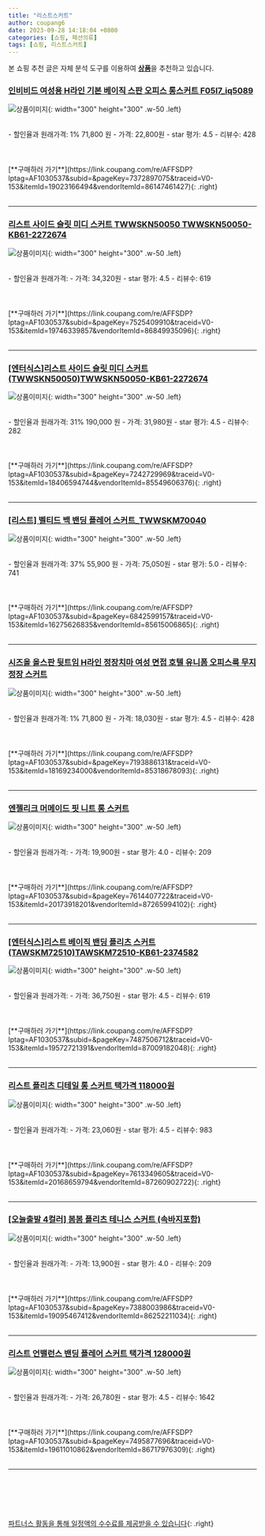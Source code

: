 ```yaml
---
title: "리스트스커트"
author: coupang6
date: 2023-09-28 14:18:04 +0800
categories: [쇼핑, 패션의류]
tags: [쇼핑, 리스트스커트]
---
```


본 쇼핑 추천 글은 자체 분석 도구를 이용하여 [**상품**](https://link.coupang.com/a/bao1ui)을 추천하고 있습니다.

### [인비비드 여성용 H라인 기본 베이직 스판 오피스 롱스커트 F05I7_iq5089](https://link.coupang.com/re/AFFSDP?lptag=AF1030537&subid=&pageKey=7372897075&traceid=V0-153&itemId=19023166494&vendorItemId=86147461427)

![상품이미지](https://thumbnail10.coupangcdn.com/thumbnails/remote/230x230ex/image/rs_quotation_api/effyqpd5/2f4aac4de911427593e21da70d56accb.jpg){: width="300" height="300" .w-50 .left}


<br>
- 할인율과 원래가격: 1%  71,800   원
- 가격: 22,800원
- star 평가: 4.5
- 리뷰수: 428
<br>
<br>
<br>
<br>
[**구매하러 가기**](https://link.coupang.com/re/AFFSDP?lptag=AF1030537&subid=&pageKey=7372897075&traceid=V0-153&itemId=19023166494&vendorItemId=86147461427){: .right}
<br>
<br>

---

### [리스트 사이드 슬릿 미디 스커트 TWWSKN50050 TWWSKN50050-KB61-2272674](https://link.coupang.com/re/AFFSDP?lptag=AF1030537&subid=&pageKey=7525409910&traceid=V0-153&itemId=19746339857&vendorItemId=86849935096)

![상품이미지](https://thumbnail6.coupangcdn.com/thumbnails/remote/230x230ex/image/vendor_inventory/7941/89cc13e72f9d6a809249eb3623e50c8703585d88579e35f526fdeb32e577.jpg){: width="300" height="300" .w-50 .left}


<br>
- 할인율과 원래가격: 
- 가격: 34,320원
- star 평가: 4.5
- 리뷰수: 619
<br>
<br>
<br>
<br>
[**구매하러 가기**](https://link.coupang.com/re/AFFSDP?lptag=AF1030537&subid=&pageKey=7525409910&traceid=V0-153&itemId=19746339857&vendorItemId=86849935096){: .right}
<br>
<br>

---

### [[엔터식스]리스트 사이드 슬릿 미디 스커트 (TWWSKN50050)TWWSKN50050-KB61-2272674](https://link.coupang.com/re/AFFSDP?lptag=AF1030537&subid=&pageKey=7242729969&traceid=V0-153&itemId=18406594744&vendorItemId=85549606376)

![상품이미지](https://thumbnail10.coupangcdn.com/thumbnails/remote/230x230ex/image/vendor_inventory/f167/15c4770671686bed070dd2c38bda7ee20713454d1b4588956b85561d2cf2.jpg){: width="300" height="300" .w-50 .left}


<br>
- 할인율과 원래가격: 31%  190,000   원
- 가격: 31,980원
- star 평가: 4.5
- 리뷰수: 282
<br>
<br>
<br>
<br>
[**구매하러 가기**](https://link.coupang.com/re/AFFSDP?lptag=AF1030537&subid=&pageKey=7242729969&traceid=V0-153&itemId=18406594744&vendorItemId=85549606376){: .right}
<br>
<br>

---

### [[리스트] 벨티드 백 밴딩 플레어 스커트_TWWSKM70040](https://link.coupang.com/re/AFFSDP?lptag=AF1030537&subid=&pageKey=6842599157&traceid=V0-153&itemId=16275626835&vendorItemId=85615006865)

![상품이미지](https://thumbnail7.coupangcdn.com/thumbnails/remote/230x230ex/image/vendor_inventory/dac4/14de58dbee7c03e14b19f0fc6e156c171d3965579ade4632a3d36c40f854.jpg){: width="300" height="300" .w-50 .left}


<br>
- 할인율과 원래가격: 37%  55,900   원
- 가격: 75,050원
- star 평가: 5.0
- 리뷰수: 741
<br>
<br>
<br>
<br>
[**구매하러 가기**](https://link.coupang.com/re/AFFSDP?lptag=AF1030537&subid=&pageKey=6842599157&traceid=V0-153&itemId=16275626835&vendorItemId=85615006865){: .right}
<br>
<br>

---

### [시즈올 올스판 뒷트임 H라인 정장치마 여성 면접 호텔 유니폼 오피스룩 무지 정장 스커트](https://link.coupang.com/re/AFFSDP?lptag=AF1030537&subid=&pageKey=7193886131&traceid=V0-153&itemId=18169234000&vendorItemId=85318678093)

![상품이미지](https://thumbnail10.coupangcdn.com/thumbnails/remote/230x230ex/image/vendor_inventory/03de/41fa12511c294b0ffbc7b8620cb47ed71ef8082e1a031e3d1f718c8405e0.jpg){: width="300" height="300" .w-50 .left}


<br>
- 할인율과 원래가격: 1%  71,800   원
- 가격: 18,030원
- star 평가: 4.5
- 리뷰수: 428
<br>
<br>
<br>
<br>
[**구매하러 가기**](https://link.coupang.com/re/AFFSDP?lptag=AF1030537&subid=&pageKey=7193886131&traceid=V0-153&itemId=18169234000&vendorItemId=85318678093){: .right}
<br>
<br>

---

### [엔젤리크 머메이드 핏 니트 롱 스커트](https://link.coupang.com/re/AFFSDP?lptag=AF1030537&subid=&pageKey=7614407722&traceid=V0-153&itemId=20173918201&vendorItemId=87265994102)

![상품이미지](https://thumbnail10.coupangcdn.com/thumbnails/remote/230x230ex/image/vendor_inventory/151b/ed7d4f915a8e9f68d7ede8d580d5050564c6985fb04195a68ff014233031.jpg){: width="300" height="300" .w-50 .left}


<br>
- 할인율과 원래가격: 
- 가격: 19,900원
- star 평가: 4.0
- 리뷰수: 209
<br>
<br>
<br>
<br>
[**구매하러 가기**](https://link.coupang.com/re/AFFSDP?lptag=AF1030537&subid=&pageKey=7614407722&traceid=V0-153&itemId=20173918201&vendorItemId=87265994102){: .right}
<br>
<br>

---

### [[엔터식스]리스트 베이직 밴딩 플리츠 스커트 (TAWSKM72510)TAWSKM72510-KB61-2374582](https://link.coupang.com/re/AFFSDP?lptag=AF1030537&subid=&pageKey=7487506712&traceid=V0-153&itemId=19572721391&vendorItemId=87009182048)

![상품이미지](https://thumbnail8.coupangcdn.com/thumbnails/remote/230x230ex/image/vendor_inventory/71a4/dd9c618b5bdcf196275e41a99314d7c5ecf66d4acad79020714a6a1ed5b7.jpg){: width="300" height="300" .w-50 .left}


<br>
- 할인율과 원래가격: 
- 가격: 36,750원
- star 평가: 4.5
- 리뷰수: 619
<br>
<br>
<br>
<br>
[**구매하러 가기**](https://link.coupang.com/re/AFFSDP?lptag=AF1030537&subid=&pageKey=7487506712&traceid=V0-153&itemId=19572721391&vendorItemId=87009182048){: .right}
<br>
<br>

---

### [리스트 플리츠 디테일 롱 스커트 택가격 118000원](https://link.coupang.com/re/AFFSDP?lptag=AF1030537&subid=&pageKey=7613349605&traceid=V0-153&itemId=20168659794&vendorItemId=87260902722)

![상품이미지](https://thumbnail10.coupangcdn.com/thumbnails/remote/230x230ex/image/vendor_inventory/5a6e/5017bb0cf76fc7505e8dea2a0c49f40c5710ff174ba815074c114597541a.jpg){: width="300" height="300" .w-50 .left}


<br>
- 할인율과 원래가격: 
- 가격: 23,060원
- star 평가: 4.5
- 리뷰수: 983
<br>
<br>
<br>
<br>
[**구매하러 가기**](https://link.coupang.com/re/AFFSDP?lptag=AF1030537&subid=&pageKey=7613349605&traceid=V0-153&itemId=20168659794&vendorItemId=87260902722){: .right}
<br>
<br>

---

### [[오늘출발 4컬러] 봄봄 플리츠 테니스 스커트 (속바지포함)](https://link.coupang.com/re/AFFSDP?lptag=AF1030537&subid=&pageKey=7388003986&traceid=V0-153&itemId=19095467412&vendorItemId=86252211034)

![상품이미지](https://thumbnail8.coupangcdn.com/thumbnails/remote/230x230ex/image/vendor_inventory/27bd/994750189478038c7814bf42d2d66bc25e3a37f4170723f55c67d167fd7e.jpg){: width="300" height="300" .w-50 .left}


<br>
- 할인율과 원래가격: 
- 가격: 13,900원
- star 평가: 4.0
- 리뷰수: 209
<br>
<br>
<br>
<br>
[**구매하러 가기**](https://link.coupang.com/re/AFFSDP?lptag=AF1030537&subid=&pageKey=7388003986&traceid=V0-153&itemId=19095467412&vendorItemId=86252211034){: .right}
<br>
<br>

---

### [리스트 언밸런스 밴딩 플레어 스커트 택가격 128000원](https://link.coupang.com/re/AFFSDP?lptag=AF1030537&subid=&pageKey=7495877696&traceid=V0-153&itemId=19611010862&vendorItemId=86717976309)

![상품이미지](https://thumbnail10.coupangcdn.com/thumbnails/remote/230x230ex/image/vendor_inventory/5446/ff92a73c23d98d6b0e269ef61e597226e4c71138c163276051a6a59e258f.jpg){: width="300" height="300" .w-50 .left}


<br>
- 할인율과 원래가격: 
- 가격: 26,780원
- star 평가: 4.5
- 리뷰수: 1642
<br>
<br>
<br>
<br>
[**구매하러 가기**](https://link.coupang.com/re/AFFSDP?lptag=AF1030537&subid=&pageKey=7495877696&traceid=V0-153&itemId=19611010862&vendorItemId=86717976309){: .right}
<br>
<br>

---
<br><br><br><br><br> [파트너스 활동을 통해 일정액의 수수료를 제공받을 수 있습니다](https://link.coupang.com/a/bao1ui){: .right}